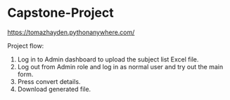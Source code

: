 # Capstone-Project
https://tomazhayden.pythonanywhere.com/

Project flow:
1. Log in to Admin dashboard to upload the subject list Excel file.
2. Log out from Admin role and log in as normal user and try out the main form.
3. Press convert details.
4. Download generated file.
